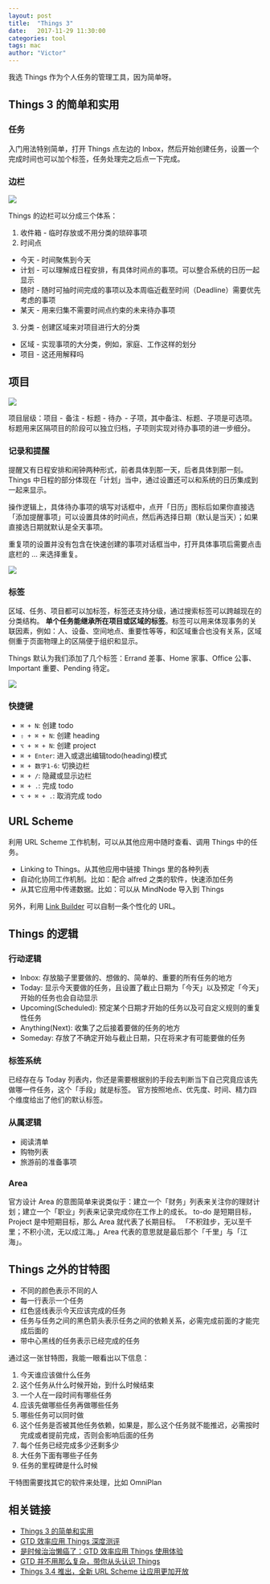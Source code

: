 ```yaml
---
layout: post
title:  "Things 3"
date:   2017-11-29 11:30:00
categories: tool
tags: mac
author: "Victor"
---
```


我选 Things 作为个人任务的管理工具，因为简单呀。

## Things 3 的简单和实用

### 任务

入门用法特别简单，打开 Things 点左边的 Inbox，然后开始创建任务，设置一个完成时间也可以加个标签，任务处理完之后点一下完成。

### 边栏

![](https://cdn.sspai.com/2017/05/19/0ece794333d5164a87aff7c7a3f8e9e3.jpeg?imageView2/2/w/1120/q/90/interlace/1/ignore-error/1)

Things 的边栏可以分成三个体系：

1. 收件箱 - 临时存放或不用分类的琐碎事项
2. 时间点
  * 今天 - 时间聚焦到今天
  * 计划 - 可以理解成日程安排，有具体时间点的事项。可以整合系统的日历一起显示
  * 随时 - 随时可抽时间完成的事项以及本周临近截至时间（Deadline）需要优先考虑的事项
  * 某天 - 用来归集不需要时间点约束的未来待办事项
3. 分类 - 创建区域来对项目进行大的分类
  * 区域 - 实现事项的大分类，例如，家庭、工作这样的划分
  * 项目 - 这还用解释吗

## 项目

![](https://cdn.sspai.com/2017/05/20/ab3cf27637ce7036848229e828158415.jpg?imageView2/2/w/1120/q/90/interlace/1/ignore-error/1)

项目层级：项目 -  备注 - 标题 - 待办  - 子项，其中备注、标题、子项是可选项。标题用来区隔项目的阶段可以独立归档，子项则实现对待办事项的进一步细分。

### 记录和提醒

提醒又有日程安排和闹钟两种形式，前者具体到那一天，后者具体到那一刻。Things 中日程的部分体现在「计划」当中，通过设置还可以和系统的日历集成到一起来显示。

操作逻辑上，具体待办事项的填写对话框中，点开「日历」图标后如果你直接选「添加提醒事项」可以设置具体的时间点，然后再选择日期（默认是当天）；如果直接选日期就默认是全天事项。

重复项的设置并没有包含在快速创建的事项对话框当中，打开具体事项后需要点击底栏的 … 来选择重复。

![](https://cdn.sspai.com/2017/05/19/bfe756424df1e5d5c153deb7bde17fc8.jpeg?imageView2/2/w/1120/q/90/interlace/1/ignore-error/1)


### 标签

区域、任务、项目都可以加标签，标签还支持分级，通过搜索标签可以跨越现在的分类结构。 **单个任务能继承所在项目或区域的标签**。标签可以用来体现事务的关联因素，例如：人、设备、空间地点、重要性等等，和区域重合也没有关系，区域侧重于页面物理上的区隔便于组织和显示。

Things 默认为我们添加了几个标签：Errand 差事、Home 家事、Office 公事、Important 重要、Pending 待定。

![](https://cdn.sspai.com/2017/05/26/af2ce39224e5bdc187e232e52431a371.png?imageView2/2/w/1120/q/90/interlace/1/ignore-error/1)

### 快捷键

* `⌘ + N`: 创建 todo
* `⇧ + ⌘ + N`: 创建 heading
* `⌥ + ⌘ + N`: 创建 project
* `⌘ + Enter`: 进入或退出编辑todo(heading)模式
* `⌘ + 数字1-6`: 切换边栏
* `⌘ + /`: 隐藏或显示边栏
* `⌘ + .`: 完成 todo
* `⌥ + ⌘ + .`: 取消完成 todo

## URL Scheme

利用 URL Scheme 工作机制，可以从其他应用中随时查看、调用 Things 中的任务。

* Linking to Things。从其他应用中链接 Things 里的各种列表
* 自动化协同工作机制。比如：配合 alfred 之类的软件，快速添加任务
* 从其它应用中传递数据。比如：可以从 MindNode 导入到 Things

另外，利用 [Link Builder](https://support.culturedcode.com/customer/en/portal/articles/2803573#link-builder) 可以自制一条个性化的 URL。

## Things 的逻辑

### 行动逻辑

* Inbox: 存放脑子里要做的、想做的、简单的、重要的所有任务的地方
* Today: 显示今天要做的任务，且设置了截止日期为「今天」以及预定「今天」开始的任务也会自动显示
* Upcoming(Scheduled): 预定某个日期才开始的任务以及可自定义规则的重复性任务
* Anything(Next): 收集了之后接着要做的任务的地方
* Someday: 存放了不确定开始与截止日期，只在将来才有可能要做的任务

### 标签系统

已经存在与 Today 列表内，你还是需要根据别的手段去判断当下自己究竟应该先做哪一件任务，这个「手段」就是标签。
官方按照地点、优先度、时间、精力四个维度给出了他们的默认标签。

### 从属逻辑

* 阅读清单
* 购物列表
* 旅游前的准备事项

### Area

官方设计 Area 的意图简单来说类似于：建立一个「财务」列表来关注你的理财计划；建立一个「职业」列表来记录完成你在工作上的成长。
to-do 是短期目标，Project 是中短期目标，那么 Area 就代表了长期目标。
「不积跬步，无以至千里；不积小流，无以成江海。」Area 代表的意思就是最后那个「千里」与「江海」。

## Things 之外的甘特图

* 不同的颜色表示不同的人
* 每一行表示一个任务
* 红色竖线表示今天应该完成的任务
* 任务与任务之间的黑色箭头表示任务之间的依赖关系，必需完成前面的才能完成后面的
* 带中心黑线的任务表示已经完成的任务

通过这一张甘特图，我能一眼看出以下信息：

1. 今天谁应该做什么任务
2. 这个任务从什么时候开始，到什么时候结束
3. 一个人在一段时间有哪些任务
4. 应该先做哪些任务再做哪些任务
5. 哪些任务可以同时做
6. 这个任务是否被其他任务依赖，如果是，那么这个任务就不能推迟，必需按时完成或者提前完成，否则会影响后面的任务
7. 每个任务已经完成多少还剩多少
8. 大任务下面有哪些子任务
9. 任务的里程碑是什么时候

干特图需要找其它的软件来处理，比如 OmniPlan

## 相关链接

* [Things 3 的简单和实用](https://sspai.com/post/39310)
* [GTD 效率应用 Things 深度测评](http://sspai.com/32965)
* [是时候治治懒癌了：GTD 效率应用 Things 使用体验](http://sspai.com/27532)
* [GTD 并不用那么复杂，带你从头认识 Things](http://sspai.com/28444)
* [Things 3.4 推出，全新 URL Scheme 让应用更加开放](https://www.waerfa.com/things-3-4-update-with-brand-new-url-scheme)
